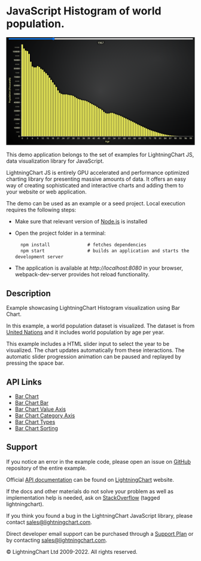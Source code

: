 # JavaScript Histogram of world population.

![JavaScript Histogram of world population.](histogramPopulation-darkGold.png)

This demo application belongs to the set of examples for LightningChart JS, data visualization library for JavaScript.

LightningChart JS is entirely GPU accelerated and performance optimized charting library for presenting massive amounts of data. It offers an easy way of creating sophisticated and interactive charts and adding them to your website or web application.

The demo can be used as an example or a seed project. Local execution requires the following steps:

-   Make sure that relevant version of [Node.js](https://nodejs.org/en/download/) is installed
-   Open the project folder in a terminal:

          npm install              # fetches dependencies
          npm start                # builds an application and starts the development server

-   The application is available at _http://localhost:8080_ in your browser, webpack-dev-server provides hot reload functionality.


## Description

Example showcasing LightningChart Histogram visualization using Bar Chart.

In this example, a world population dataset is visualized. The dataset is from [United Nations](https://population.un.org/wpp/Download/Standard/CSV/) and it includes world population by age per year.

This example includes a HTML slider input to select the year to be visualized. The chart updates automatically from these interactions. The automatic slider progression animation can be paused and replayed by pressing the space bar.


## API Links

* [Bar Chart]
* [Bar Chart Bar]
* [Bar Chart Value Axis ]
* [Bar Chart Category Axis]
* [Bar Chart Types]
* [Bar Chart Sorting]


## Support

If you notice an error in the example code, please open an issue on [GitHub][0] repository of the entire example.

Official [API documentation][1] can be found on [LightningChart][2] website.

If the docs and other materials do not solve your problem as well as implementation help is needed, ask on [StackOverflow][3] (tagged lightningchart).

If you think you found a bug in the LightningChart JavaScript library, please contact sales@lightningchart.com.

Direct developer email support can be purchased through a [Support Plan][4] or by contacting sales@lightningchart.com.

[0]: https://github.com/Arction/
[1]: https://lightningchart.com/lightningchart-js-api-documentation/
[2]: https://lightningchart.com
[3]: https://stackoverflow.com/questions/tagged/lightningchart
[4]: https://lightningchart.com/support-services/

© LightningChart Ltd 2009-2022. All rights reserved.


[Bar Chart]: https://lightningchart.com/js-charts/api-documentation/v5.1.0/interfaces/BarChart.html
[Bar Chart Bar]: https://lightningchart.com/js-charts/api-documentation/v5.1.0/classes/BarChartBar.html
[Bar Chart Value Axis ]: https://lightningchart.com/js-charts/api-documentation/v5.1.0/classes/BarChartValueAxis.html
[Bar Chart Category Axis]: https://lightningchart.com/js-charts/api-documentation/v5.1.0/classes/BarChartCategoryAxis.html
[Bar Chart Types]: https://lightningchart.com/js-charts/api-documentation/v5.1.0/variables/BarChartTypes.html
[Bar Chart Sorting]: https://lightningchart.com/js-charts/api-documentation/v5.1.0/variables/BarChartSorting.html

